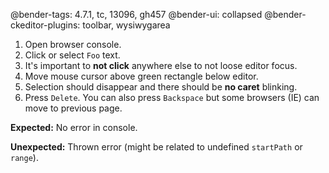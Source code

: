 @bender-tags: 4.7.1, tc, 13096, gh457
@bender-ui: collapsed
@bender-ckeditor-plugins: toolbar, wysiwygarea

1. Open browser console.
1. Click or select `Foo` text.
1. It's important to **not click** anywhere else to not loose editor focus.
1. Move mouse cursor above green rectangle below editor.
1. Selection should disappear and there should be **no caret** blinking.
1. Press `Delete`. You can also press `Backspace` but some browsers (IE) can move to previous page.

**Expected:** No error in console.

**Unexpected:** Thrown error (might be related to undefined `startPath` or `range`).
